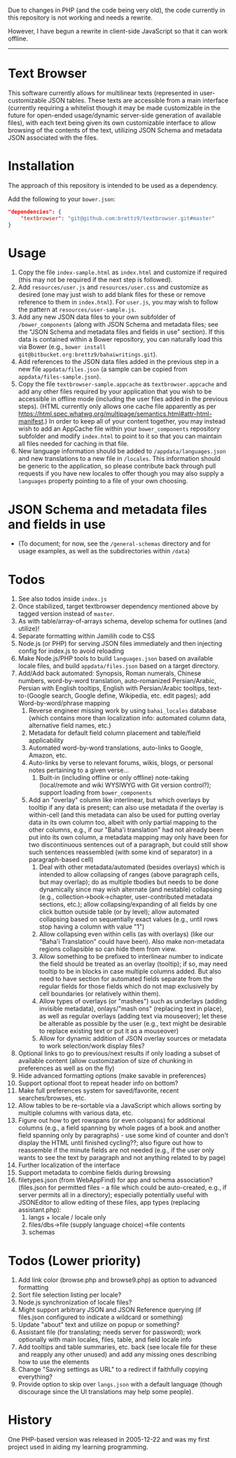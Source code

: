 Due to changes in PHP (and the code being very old), the
code currently in this repository is not working and needs a rewrite.

However, I have begun a rewrite in client-side JavaScript so that
it can work offline.

----

# Text Browser

This software currently allows for multilinear texts (represented in user-customizable JSON tables. These texts are accessible from a main interface (currently requiring a whitelist though it may be made customizable in the future for open-ended usage/dynamic server-side generation of available files), with each text being given its own customizable interface to allow browsing of the contents of the text, utilizing JSON Schema and metadata JSON associated with the files.

# Installation

The approach of this repository is intended to be used as a dependency.

Add the following to your `bower.json`:

```json
"dependencies": {
    "textbrowser": "git@github.com:brettz9/textbrowser.git#master"
}
```

# Usage

1. Copy the file `index-sample.html` as `index.html` and customize if required (this may not be required if the next step is followed).
1. Add `resources/user.js` and `resources/user.css` and customize as desired (one may just wish to add blank files for these or remove reference to them in `index.html`). For `user.js`, you may wish to follow the pattern at `resources/user-sample.js`.
1. Add any new JSON data files to your own subfolder of `/bower_components` (along with JSON Schema and metadata files; see the "JSON Schema and metadata files and fields in use" section). If this data is contained within a Bower repository, you can naturally load this via Bower (e.g., `bower install git@bitbucket.org:brettz9/bahaiwritings.git`).
1. Add references to the JSON data files added in the previous step in a new file `appdata/files.json` (a sample can be copied from `appdata/files-sample.json`).
1. Copy the file `textbrowser-sample.appcache` as `textbrowser.appcache` and add any other files required by your application that you wish to be accessible in offline mode (including the user files added in the previous steps). (HTML currently only allows one cache file apparently as per <https://html.spec.whatwg.org/multipage/semantics.html#attr-html-manifest>.) In order to keep all of your content together, you may instead wish to add an AppCache file within your `bower_components` repository subfolder and modify `index.html` to point to it so that you can maintain all files needed for caching in that file.
1. New language information should be added to `/appdata/languages.json` and new translations to a new file in `/locales`. This information should be generic to the application, so please contribute back through pull requests if you have new locales to offer though you may also supply a `languages` property pointing to a file of your own choosing.

# JSON Schema and metadata files and fields in use

- (To document; for now, see the `/general-schemas` directory and for usage examples, as well as the subdirectories within `/data`)

# Todos

1. See also todos inside `index.js`
1. Once stabilized, target textbrowser dependency mentioned above by tagged version instead of `master`.
1. As with table/array-of-arrays schema, develop schema for outlines (and utilize)!
1. Separate formatting within Jamilih code to CSS
1. Node.js (or PHP) for serving JSON files immediately and then injecting config for index.js to avoid reloading
1. Make Node.js/PHP tools to build `languages.json` based on available locale files, and build `appdata/files.json` based on a target directory.
1. Add/Add back automated: Synopsis, Roman numerals, Chinese numbers, word-by-word translation, auto-romanized Persian/Arabic, Persian with English tooltips, English with Persian/Arabic tooltips, text-to-(Google search, Google define, Wikipedia, etc. edit pages); add Word-by-word/phrase mapping
    1. Reverse engineer missing work by using `bahai_locales` database (which contains more than localization info: automated column data, alternative field names, etc.)
    1. Metadata for default field column placement and table/field applicability
    1. Automated word-by-word translations, auto-links to Google, Amazon, etc.
    1. Auto-links by verse to relevant forums, wikis, blogs, or personal notes pertaining to a given verse...
        1. Built-in (including offline or only offline) note-taking (local/remote and wiki WYSIWYG with Git version control?); support loading from `bower_components`
    1. Add an "overlay" column like interlinear, but which overlays by tooltip if any data is present; can also use metadata if the overlay is within-cell (and this metadata can also be used for putting overlay data in its own column too, albeit with only partial mapping to the other columns, e.g., if our "Baha'i translation" had not already been put into its own column, a metadata mapping may only have been for two discontinuous sentences out of a paragraph, but could still show such sentences reassembled (with some kind of separator) in a paragraph-based cell)
        1. Deal with other metadata/automated (besides overlays) which is intended to allow collapsing of ranges (above paragraph cells, but may overlap); do as multiple tbodies but needs to be done dynamically since may wish alternate (and nestable) collapsing (e.g., collection->book->chapter, user-contributed metadata sections, etc.); allow collapsing/expanding of all fields by one click button outside table (or by level); allow automated collapsing based on sequentially exact values (e.g., until rows stop having a column with value "1")
        1. Allow collapsing even within cells (as with overlays) (like our "Baha'i Translation" could have been). Also make non-metadata regions collapsible so can hide them from view.
        1. Allow something to be prefixed to interlinear number to indicate the field should be treated as an overlay (tooltip); if so, may need tooltip to be in blocks in case multiple columns added. But also need to have section for automated fields separate from the regular fields for those fields which do not map exclusively by cell boundaries (or relatively within them).
        1. Allow types of overlays (or "mashes") such as underlays (adding invisible metadata), onlays/"mash ons" (replacing text in place), as well as regular overlays (adding text via mouseover); let these be alterable as possible by the user (e.g., text might be desirable to replace existing text or put it as a mouseover)
        1. Allow for dynamic addition of JSON overlay sources or metadata to work selection/work display files?
1. Optional links to go to previous/next results if only loading a subset of available content (allow customization of size of chunking in preferences as well as on the fly)
1. Hide advanced formatting options (make savable in preferences)
1. Support optional tfoot to repeat header info on bottom?
1. Make full preferences system for saved/favorite, recent searches/browses, etc.
1. Allow tables to be re-sortable via a JavaScript which allows sorting by multiple columns with various data, etc.
1. Figure out how to get rowspans (or even colspans) for additional columns (e.g., a field spanning by whole pages of a book and another field spanning only by paragraphs) - use some kind of counter and don't display the HTML until finished cycling??; also figure out how to reassemble if the minute fields are not needed (e.g., if the user only wants to see the text by paragraph and not anything related to by page)
1. Further localization of the interface
1. Support metadata to combine fields during browsing
1. filetypes.json (from WebAppFind) for app and schema association? (files.json for permitted files - a file which could be auto-created, e.g., if server permits all in a directory); especially potentially useful with JSONEditor to allow editing of these files, app types (replacing assistant.php):
    1. langs + locale / locale only
    1. files/dbs->file (supply language choice)->file contents
    1. schemas

# Todos (Lower priority)

1. Add link color (browse.php and browse9.php) as option to advanced formatting
1. Sort file selection listing per locale?
1. Node.js synchronization of locale files?
1. Might support arbitrary JSON and JSON Reference querying (if files.json configured to indicate a wildcard or something)
1. Update "about" text and utilize on popup or something?
1. Assistant file (for translating; needs server for password); work optionally with main locales, files, table, and field locale info
1. Add tooltips and table summaries, etc. back (see locale file for these and reapply any other unused) and add any missing ones describing how to use the elements
1. Change "Saving settings as URL" to a redirect if faithfully copying everything?
1. Provide option to skip over `langs.json` with a default language (though discourage since the UI translations may help some people).

# History

One PHP-based version was released in 2005-12-22 and was my first project used in aiding my learning programming.
